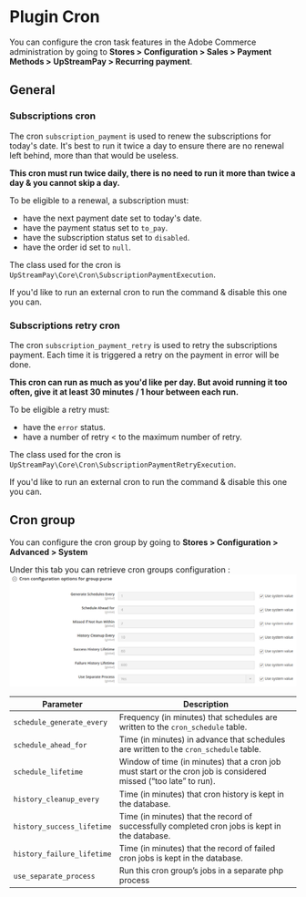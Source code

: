 # Plugin Cron

You can configure the cron task features in the Adobe Commerce administration by going to **Stores > Configuration > Sales > Payment Methods > UpStreamPay > Recurring payment**.

## General

### Subscriptions cron
The cron `subscription_payment` is used to renew the subscriptions for today's date.
It's best to run it twice a day to ensure there are no renewal left behind, more than that would be useless.

**This cron must run twice daily, there is no need to run it more than twice a day & you cannot skip a day.**

To be eligible to a renewal, a subscription must:
- have the next payment date set to today's date.
- have the payment status set to `to_pay`.
- have the subscription status set to `disabled`.
- have the order id set to `null`.

The class used for the cron is `UpStreamPay\Core\Cron\SubscriptionPaymentExecution`.

If you'd like to run an external cron to run the command & disable this one you can.

### Subscriptions retry cron
The cron `subscription_payment_retry` is used to retry the subscriptions payment. Each time it is triggered a retry
on the payment in error will be done.

**This cron can run as much as you'd like per day. But avoid running it too often, give it at least 30 minutes / 1 hour
between each run.**

To be eligible a retry must:
- have the `error` status.
- have a number of retry < to the maximum number of retry.

The class used for the cron is `UpStreamPay\Core\Cron\SubscriptionPaymentRetryExecution`.

If you'd like to run an external cron to run the command & disable this one you can.

## Cron group

You can configure the cron group by going to **Stores > Configuration > Advanced > System**

Under this tab you can retrieve cron groups configuration :
![CRON_GROUP](images/04-01.png)

| Parameter                  | Description                                                                                                      |
|----------------------------|------------------------------------------------------------------------------------------------------------------|
| `schedule_generate_every`  | Frequency (in minutes) that schedules are written to the `cron_schedule` table.                                  |
| `schedule_ahead_for`       | Time (in minutes) in advance that schedules are written to the `cron_schedule` table.                            |
| `schedule_lifetime`        | Window of time (in minutes) that a cron job must start or the cron job is considered missed (“too late” to run). |
| `history_cleanup_every`    | Time (in minutes) that cron history is kept in the database.                                                     |
| `history_success_lifetime` | Time (in minutes) that the record of successfully completed cron jobs is kept in the database.                   |
| `history_failure_lifetime` | Time (in minutes) that the record of failed cron jobs is kept in the database.                                   |
| `use_separate_process`     | Run this cron group’s jobs in a separate php process                                                             |
